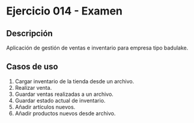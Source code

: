 # Ejercicio 014 - Examen

## Descripción
Aplicación de gestión de ventas e inventario para empresa tipo badulake.

## Casos de uso
1. Cargar inventario de la tienda desde un archivo.
2. Realizar venta.
3. Guardar ventas realizadas a un archivo.
4. Guardar estado actual de inventario.
5. Añadir artículos nuevos.
6. Añadir productos nuevos desde archivo.
